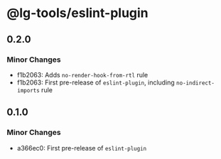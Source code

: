 # @lg-tools/eslint-plugin

## 0.2.0

### Minor Changes

- f1b2063: Adds `no-render-hook-from-rtl` rule
- f1b2063: First pre-release of `eslint-plugin`, including `no-indirect-imports` rule

## 0.1.0

### Minor Changes

- a366ec0: First pre-release of `eslint-plugin`
